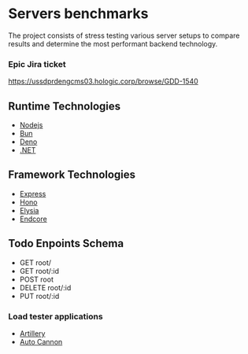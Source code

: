 # Servers benchmarks
The project consists of stress testing various server setups to compare results and determine the most performant backend technology.

### Epic Jira ticket

https://ussdprdengcms03.hologic.corp/browse/GDD-1540

## Runtime Technologies
- [Nodejs](https://nodejs.org/en)
- [Bun](https://bun.sh)
- [Deno](deno.com/)
- [.NET](https://dotnet.microsoft.com/en-us/download)

## Framework Technologies
- [Express](https://expressjs.com)
- [Hono](hono.dev/)
- [Elysia](elysiajs.com/)
- [Endcore](https://encore.dev)

## Todo Enpoints Schema
- GET root/
- GET root/:id
- POST root
- DELETE root/:id
- PUT root/:id

### Load tester applications
- [Artillery](https://www.artillery.io)
- [Auto Cannon](https://github.com/mcollina/autocannon#readme)
